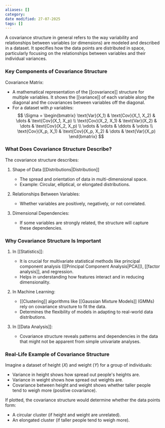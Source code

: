 ```yaml
---
aliases: []
category:
date modified: 27-07-2025
tags: []
---
```

A covariance structure in general refers to the way variability and relationships between variables (or dimensions) are modeled and described in a dataset. It specifies how the data points are distributed in space, particularly focusing on the relationships between variables and their individual variances.

### Key Components of Covariance Structure

Covariance Matrix:
- A mathematical representation of the [[covariance]] structure for multiple variables. It shows the [[variance]] of each variable along the diagonal and the covariances between variables off the diagonal.
- For a dataset with $p$ variables: 
$$
\Sigma = \begin{bmatrix} 
\text{Var}(X_1) & \text{Cov}(X_1, X_2) & \dots & \text{Cov}(X_1, X_p) \\ 
\text{Cov}(X_2, X_1) & \text{Var}(X_2) & \dots & \text{Cov}(X_2, X_p) \\ 
\vdots & \vdots & \ddots & \vdots \\ 
\text{Cov}(X_p, X_1) & \text{Cov}(X_p, X_2) & \dots & \text{Var}(X_p) 
\end{bmatrix}
$$

### What Does Covariance Structure Describe?

The covariance structure describes:

1. Shape of Data [[Distributions|Distribution]]
    - The spread and orientation of data in multi-dimensional space.
    - Example: Circular, elliptical, or elongated distributions.

2. Relationships Between Variables:
    - Whether variables are positively, negatively, or not correlated.

3. Dimensional Dependencies:
    - If some variables are strongly related, the structure will capture these dependencies.

### Why Covariance Structure Is Important

1. In [[Statistics]]:
    - It is crucial for multivariate statistical methods like principal component analysis ([[Principal Component Analysis|PCA]]), [[factor analysis]], and regression.
    - Helps in understanding how features interact and in reducing dimensionality.

2. In Machine Learning:
    - [[Clustering]] algorithms like [[Gaussian Mixture Models]] (GMMs) rely on covariance structure to fit the data.
    - Determines the flexibility of models in adapting to real-world data distributions.

3. In [[Data Analysis]]:
    - Covariance structure reveals patterns and dependencies in the data that might not be apparent from simple univariate analyses.

### Real-Life Example of Covariance Structure

Imagine a dataset of height ($X$) and weight ($Y$) for a group of individuals:

- Variance in height shows how spread out people's heights are.
- Variance in weight shows how spread out weights are.
- Covariance between height and weight shows whether taller people tend to weigh more (positive covariance).

If plotted, the covariance structure would determine whether the data points form:
- A circular cluster (if height and weight are unrelated).
- An elongated cluster (if taller people tend to weigh more).
